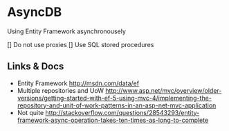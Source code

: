 ﻿# AsyncDB
Using Entity Framework asynchronousely

[] Do not use proxies
[] Use SQL stored procedures

## Links & Docs

- Entity Framework http://msdn.com/data/ef
- Multiple repositories and UoW http://www.asp.net/mvc/overview/older-versions/getting-started-with-ef-5-using-mvc-4/implementing-the-repository-and-unit-of-work-patterns-in-an-asp-net-mvc-application
- Not quite http://stackoverflow.com/questions/28543293/entity-framework-async-operation-takes-ten-times-as-long-to-complete

